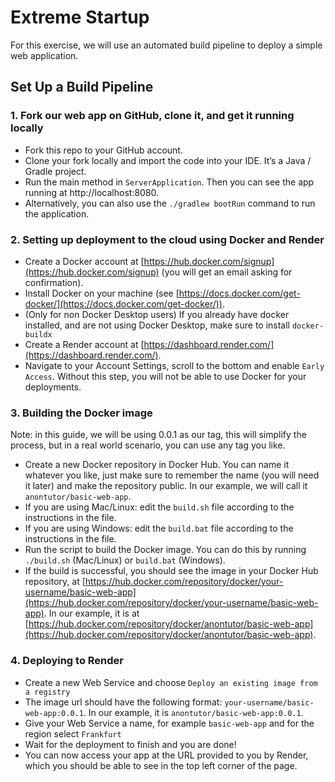 # Extreme Startup
For this exercise, we will use an automated build pipeline to deploy a simple web application. 

## Set Up a Build Pipeline

### 1. Fork our web app on GitHub, clone it, and get it running locally

- Fork this repo to your GitHub account.
- Clone your fork locally and import the code into your IDE. 
It’s a Java / Gradle project.
- Run the main method in `ServerApplication`. Then you can see the app running at http://localhost:8080.
- Alternatively, you can also use the `./gradlew bootRun` command to run the application.

### 2. Setting up deployment to the cloud using Docker and Render
- Create a Docker account at [https://hub.docker.com/signup](https://hub.docker.com/signup) (you will get an email asking for confirmation).
- Install Docker on your machine (see [https://docs.docker.com/get-docker/](https://docs.docker.com/get-docker/)).
- (Only for non Docker Desktop users) If you already have docker installed, and are not using Docker Desktop, make sure to install `docker-buildx`
- Create a Render account at [https://dashboard.render.com/](https://dashboard.render.com/).
- Navigate to your Account Settings, scroll to the bottom and enable `Early Access`. Without this step, you will not be able to use Docker for your deployments.

### 3. Building the Docker image

Note: in this guide, we will be using 0.0.1 as our tag, this will simplify the process, but in a real world scenario, you can use any tag you like.
- Create a new Docker repository in Docker Hub. You can name it whatever you like, just make sure to remember the name (you will need it later) and make the repository public. In our example, we will call it `anontutor/basic-web-app`.
- If you are using Mac/Linux: edit the `build.sh` file according to the instructions in the file.
- If you are using Windows: edit the `build.bat` file according to the instructions in the file.
- Run the script to build the Docker image. You can do this by running `./build.sh` (Mac/Linux) or `build.bat` (Windows).
- If the build is successful, you should see the image in your Docker Hub repository, at [https://hub.docker.com/repository/docker/your-username/basic-web-app](https://hub.docker.com/repository/docker/your-username/basic-web-app). In our example, it is at [https://hub.docker.com/repository/docker/anontutor/basic-web-app](https://hub.docker.com/repository/docker/anontutor/basic-web-app).

### 4. Deploying to Render
- Create a new Web Service and choose `Deploy an existing image from a registry`
- The image url should have the following format: `your-username/basic-web-app:0.0.1`. In our example, it is `anontutor/basic-web-app:0.0.1`.
- Give your Web Service a name, for example `basic-web-app` and for the region select `Frankfurt`
- Wait for the deployment to finish and you are done!
- You can now access your app at the URL provided to you by Render, which you should be able to see in the top left corner of the page.

